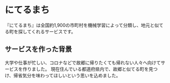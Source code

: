 # にてるまち

『にてるまち』は全国約1,900の市町村を機械学習によって分類し、地元と似てる町を探してくれるサービスです。

## サービスを作った背景

大学や仕事が忙しい、コロナなどで故郷に帰りたくても帰れない人々へ向けてサービスを作りました。
現在住んでいる都道府県内で、故郷と似てる町を見つけ、帰省気分を味わってほしいという思いを込めました。


